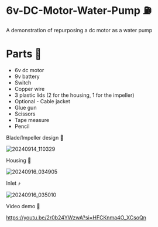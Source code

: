 # 6v-DC-Motor-Water-Pump ⛽
A demonstration of repurposing a dc motor as a water pump

# Parts 🧰
- 6v dc motor
- 9v battery
- Switch
- Copper wire
- 3 plastic lids (2 for the housing, 1 for the impeller)
- Optional - Cable jacket
- Glue gun
- Scissors
- Tape measure
- Pencil

Blade/Impeller design 🎡

![20240914_110329](https://github.com/user-attachments/assets/e8b998c1-d943-440c-a91b-fe25b36f12c1)

Housing 🥯

![20240916_034905](https://github.com/user-attachments/assets/45a3818a-997f-4068-ac94-b2a04c15c5d5)


Inlet ⤴️

![20240916_035010](https://github.com/user-attachments/assets/949bea8c-aba1-42da-941c-ab15770712d8)




Video demo 🎥

https://youtu.be/2r0b24YWzwA?si=HFCKnma4O_XCsoQn
